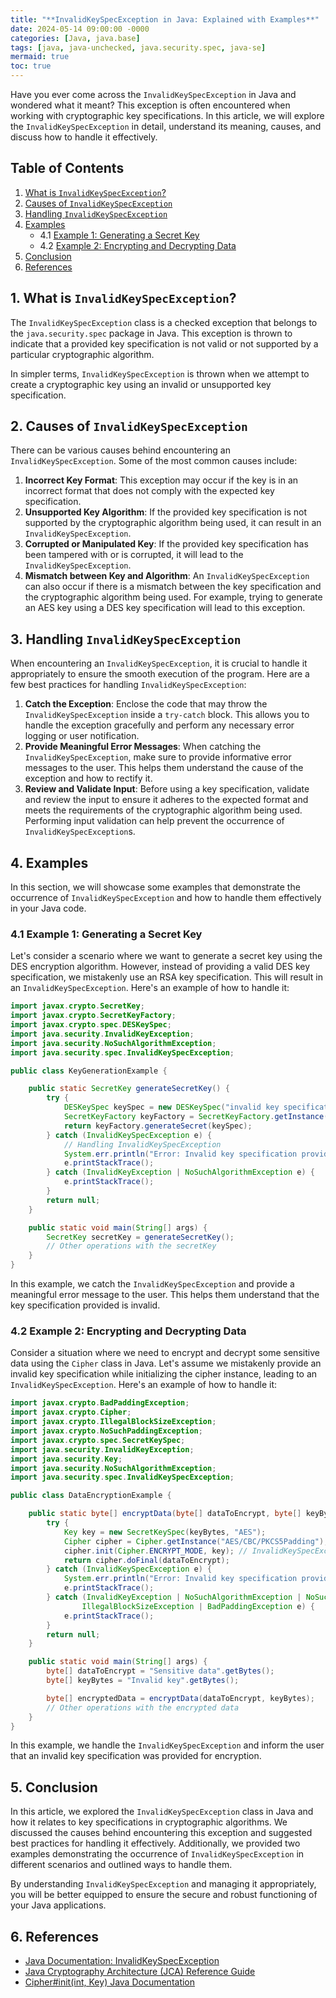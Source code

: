 ```yaml
---
title: "**InvalidKeySpecException in Java: Explained with Examples**"
date: 2024-05-14 09:00:00 -0000
categories: [Java, java.base]
tags: [java, java-unchecked, java.security.spec, java-se]
mermaid: true
toc: true
---
```



Have you ever come across the `InvalidKeySpecException` in Java and wondered what it meant? This exception is often encountered when working with cryptographic key specifications. In this article, we will explore the `InvalidKeySpecException` in detail, understand its meaning, causes, and discuss how to handle it effectively.

## **Table of Contents**
1. [What is `InvalidKeySpecException`?](#what-is-invalidkeyspecexception)
2. [Causes of `InvalidKeySpecException`](#causes-of-invalidkeyspecexception)
3. [Handling `InvalidKeySpecException`](#handling-invalidkeyspecexception)
4. [Examples](#examples)
   - 4.1 [Example 1: Generating a Secret Key](#example-1)
   - 4.2 [Example 2: Encrypting and Decrypting Data](#example-2)
5. [Conclusion](#conclusion)
6. [References](#references)

<a name="what-is-invalidkeyspecexception"></a>
## **1. What is `InvalidKeySpecException`?**
The `InvalidKeySpecException` class is a checked exception that belongs to the `java.security.spec` package in Java. This exception is thrown to indicate that a provided key specification is not valid or not supported by a particular cryptographic algorithm. 

In simpler terms, `InvalidKeySpecException` is thrown when we attempt to create a cryptographic key using an invalid or unsupported key specification.

<a name="causes-of-invalidkeyspecexception"></a>
## **2. Causes of `InvalidKeySpecException`**
There can be various causes behind encountering an `InvalidKeySpecException`. Some of the most common causes include:

1. **Incorrect Key Format**: This exception may occur if the key is in an incorrect format that does not comply with the expected key specification.
2. **Unsupported Key Algorithm**: If the provided key specification is not supported by the cryptographic algorithm being used, it can result in an `InvalidKeySpecException`.
3. **Corrupted or Manipulated Key**: If the provided key specification has been tampered with or is corrupted, it will lead to the `InvalidKeySpecException`.
4. **Mismatch between Key and Algorithm**: An `InvalidKeySpecException` can also occur if there is a mismatch between the key specification and the cryptographic algorithm being used. For example, trying to generate an AES key using a DES key specification will lead to this exception.

<a name="handling-invalidkeyspecexception"></a>
## **3. Handling `InvalidKeySpecException`**
When encountering an `InvalidKeySpecException`, it is crucial to handle it appropriately to ensure the smooth execution of the program. Here are a few best practices for handling `InvalidKeySpecException`:

1. **Catch the Exception**: Enclose the code that may throw the `InvalidKeySpecException` inside a `try-catch` block. This allows you to handle the exception gracefully and perform any necessary error logging or user notification.
2. **Provide Meaningful Error Messages**: When catching the `InvalidKeySpecException`, make sure to provide informative error messages to the user. This helps them understand the cause of the exception and how to rectify it.
3. **Review and Validate Input**: Before using a key specification, validate and review the input to ensure it adheres to the expected format and meets the requirements of the cryptographic algorithm being used. Performing input validation can help prevent the occurrence of `InvalidKeySpecException`s.

<a name="examples"></a>
## **4. Examples**
In this section, we will showcase some examples that demonstrate the occurrence of `InvalidKeySpecException` and how to handle them effectively in your Java code.

<a name="example-1"></a>
### **4.1 Example 1: Generating a Secret Key**

Let's consider a scenario where we want to generate a secret key using the DES encryption algorithm. However, instead of providing a valid DES key specification, we mistakenly use an RSA key specification. This will result in an `InvalidKeySpecException`. Here's an example of how to handle it:

```java
import javax.crypto.SecretKey;
import javax.crypto.SecretKeyFactory;
import javax.crypto.spec.DESKeySpec;
import java.security.InvalidKeyException;
import java.security.NoSuchAlgorithmException;
import java.security.spec.InvalidKeySpecException;

public class KeyGenerationExample {

    public static SecretKey generateSecretKey() {
        try {
            DESKeySpec keySpec = new DESKeySpec("invalid key specification".getBytes());
            SecretKeyFactory keyFactory = SecretKeyFactory.getInstance("DES");
            return keyFactory.generateSecret(keySpec);
        } catch (InvalidKeySpecException e) {
            // Handling InvalidKeySpecException
            System.err.println("Error: Invalid key specification provided.");
            e.printStackTrace();
        } catch (InvalidKeyException | NoSuchAlgorithmException e) {
            e.printStackTrace();
        }
        return null;
    }

    public static void main(String[] args) {
        SecretKey secretKey = generateSecretKey();
        // Other operations with the secretKey
    }
}
```

In this example, we catch the `InvalidKeySpecException` and provide a meaningful error message to the user. This helps them understand that the key specification provided is invalid.

<a name="example-2"></a>
### **4.2 Example 2: Encrypting and Decrypting Data**

Consider a situation where we need to encrypt and decrypt some sensitive data using the `Cipher` class in Java. Let's assume we mistakenly provide an invalid key specification while initializing the cipher instance, leading to an `InvalidKeySpecException`. Here's an example of how to handle it:

```java
import javax.crypto.BadPaddingException;
import javax.crypto.Cipher;
import javax.crypto.IllegalBlockSizeException;
import javax.crypto.NoSuchPaddingException;
import javax.crypto.spec.SecretKeySpec;
import java.security.InvalidKeyException;
import java.security.Key;
import java.security.NoSuchAlgorithmException;
import java.security.spec.InvalidKeySpecException;

public class DataEncryptionExample {

    public static byte[] encryptData(byte[] dataToEncrypt, byte[] keyBytes) {
        try {
            Key key = new SecretKeySpec(keyBytes, "AES");
            Cipher cipher = Cipher.getInstance("AES/CBC/PKCS5Padding");
            cipher.init(Cipher.ENCRYPT_MODE, key); // InvalidKeySpecException may occur here
            return cipher.doFinal(dataToEncrypt);
        } catch (InvalidKeySpecException e) {
            System.err.println("Error: Invalid key specification provided for encryption.");
            e.printStackTrace();
        } catch (InvalidKeyException | NoSuchAlgorithmException | NoSuchPaddingException |
                IllegalBlockSizeException | BadPaddingException e) {
            e.printStackTrace();
        }
        return null;
    }

    public static void main(String[] args) {
        byte[] dataToEncrypt = "Sensitive data".getBytes();
        byte[] keyBytes = "Invalid key".getBytes();

        byte[] encryptedData = encryptData(dataToEncrypt, keyBytes);
        // Other operations with the encrypted data
    }
}
```

In this example, we handle the `InvalidKeySpecException` and inform the user that an invalid key specification was provided for encryption.

<a name="conclusion"></a>
## **5. Conclusion**
In this article, we explored the `InvalidKeySpecException` class in Java and how it relates to key specifications in cryptographic algorithms. We discussed the causes behind encountering this exception and suggested best practices for handling it effectively. Additionally, we provided two examples demonstrating the occurrence of `InvalidKeySpecException` in different scenarios and outlined ways to handle them.

By understanding `InvalidKeySpecException` and managing it appropriately, you will be better equipped to ensure the secure and robust functioning of your Java applications.

<a name="references"></a>
## **6. References**
- [Java Documentation: InvalidKeySpecException](https://docs.oracle.com/en/java/javase/11/docs/api/java.base/java/security/spec/InvalidKeySpecException.html)
- [Java Cryptography Architecture (JCA) Reference Guide](https://docs.oracle.com/en/java/javase/11/security/java-cryptography-architecture-jca-reference-guide/index.html)
- [Cipher#init(int, Key) Java Documentation](https://docs.oracle.com/en/java/javase/11/docs/api/java.base/javax/crypto/Cipher.html#init(int,java.security.Key))